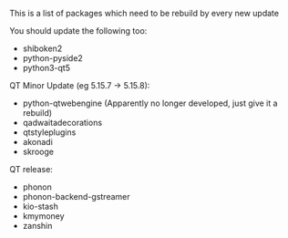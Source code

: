 This is a list of packages which need to be rebuild by every new update

You should update the following too:
* shiboken2
* python-pyside2
* python3-qt5

QT Minor Update (eg 5.15.7 -> 5.15.8):
* python-qtwebengine (Apparently no longer developed, just give it a rebuild)
* qadwaitadecorations
* qtstyleplugins
* akonadi
* skrooge
<!-- * hedgewars -->
<!-- * liteide -->
<!-- * dnscrypt-proxy-gui -->
<!-- * qt5ct -->
<!-- * eqonomize -->
<!-- * python-pyotherside -->

QT release: 

* phonon
* phonon-backend-gstreamer
* kio-stash
* kmymoney
* zanshin
